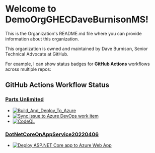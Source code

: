 # Welcome to DemoOrgGHECDaveBurnisonMS!
This is the Organization's README.md file where you can provide information about this organization. 

This organization is owned and maintained by Dave Burnison, Senior Technical Advocate at GitHub. 

For example, I can show status badges for **GitHub Actions** workflows across multiple repos:
## GitHub Actions Workflow Status

### [Parts Unlimited](https://github.com/DemoOrgGHECDaveBurnisonMS/PartsUnlimitedGitHub)
- [![Build_And_Deploy_To_Azure](https://github.com/DemoOrgGHECDaveBurnisonMS/PartsUnlimitedGitHub/actions/workflows/BuildAndDeployToAzure.yml/badge.svg)](https://github.com/DemoOrgGHECDaveBurnisonMS/PartsUnlimitedGitHub/actions/workflows/BuildAndDeployToAzure.yml)
- [![Sync issue to Azure DevOps work item](https://github.com/DemoOrgGHECDaveBurnisonMS/PartsUnlimitedGitHub/actions/workflows/IssueToAzureDevOps.yml/badge.svg)](https://github.com/DemoOrgGHECDaveBurnisonMS/PartsUnlimitedGitHub/actions/workflows/IssueToAzureDevOps.yml)
- [![CodeQL](https://github.com/DemoOrgGHECDaveBurnisonMS/PartsUnlimitedGitHub/actions/workflows/codeql-analysis.yml/badge.svg)](https://github.com/DemoOrgGHECDaveBurnisonMS/PartsUnlimitedGitHub/actions/workflows/codeql-analysis.yml)

### [DotNetCoreOnAppService20220406](https://github.com/DemoOrgGHECDaveBurnisonMS/DotNetCoreOnAppService20220406)
- [![Deploy ASP.NET Core app to Azure Web App](https://github.com/DemoOrgGHECDaveBurnisonMS/DotNetCoreOnAppService20220406/actions/workflows/devops-starter-workflow.yml/badge.svg)](https://github.com/DemoOrgGHECDaveBurnisonMS/DotNetCoreOnAppService20220406/actions/workflows/devops-starter-workflow.yml)
